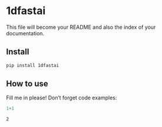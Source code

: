 1dfastai
================

<!-- WARNING: THIS FILE WAS AUTOGENERATED! DO NOT EDIT! -->

This file will become your README and also the index of your
documentation.

## Install

``` sh
pip install 1dfastai
```

## How to use

Fill me in please! Don’t forget code examples:

``` python
1+1
```

    2
